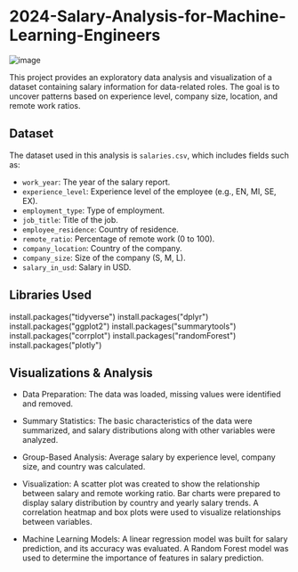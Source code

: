 # 2024-Salary-Analysis-for-Machine-Learning-Engineers

![image](https://github.com/user-attachments/assets/d1572c4f-6849-4e31-8472-d0156ef2e9d9)


This project provides an exploratory data analysis and visualization of a dataset containing salary information for data-related roles. The goal is to uncover patterns based on experience level, company size, location, and remote work ratios.

## Dataset

The dataset used in this analysis is `salaries.csv`, which includes fields such as:

- `work_year`: The year of the salary report.
- `experience_level`: Experience level of the employee (e.g., EN, MI, SE, EX).
- `employment_type`: Type of employment.
- `job_title`: Title of the job.
- `employee_residence`: Country of residence.
- `remote_ratio`: Percentage of remote work (0 to 100).
- `company_location`: Country of the company.
- `company_size`: Size of the company (S, M, L).
- `salary_in_usd`: Salary in USD.

## Libraries Used


install.packages("tidyverse")
install.packages("dplyr")
install.packages("ggplot2")
install.packages("summarytools")
install.packages("corrplot")
install.packages("randomForest")
install.packages("plotly")

## Visualizations & Analysis

- Data Preparation: The data was loaded, missing values were identified and removed.

- Summary Statistics: The basic characteristics of the data were summarized, and salary distributions along with other variables were analyzed.

- Group-Based Analysis: Average salary by experience level, company size, and country was calculated.

- Visualization: A scatter plot was created to show the relationship between salary and remote working ratio. Bar charts were prepared to display salary distribution by country and yearly salary trends. A correlation heatmap and box plots were used to visualize relationships between variables.

- Machine Learning Models: A linear regression model was built for salary prediction, and its accuracy was evaluated. A Random Forest model was used to determine the importance of features in salary prediction.

